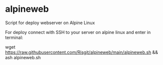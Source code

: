 # alpineweb
Script for deploy webserver on Alpine Linux

For deploy connect with SSH to your server on alpine linux and enter in terminal:

wget https://raw.githubusercontent.com/Risgit/alpineweb/main/alpineweb.sh && ash alpineweb.sh
